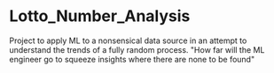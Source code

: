 # Lotto_Number_Analysis
Project to apply ML to a nonsensical data source in an attempt to understand the trends of a fully random process. "How far will the ML engineer go to squeeze insights where there are none to be found"
